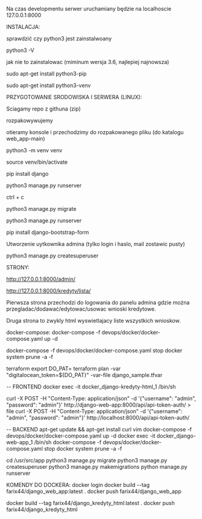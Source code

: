 Na czas developmentu serwer uruchamiany będzie na localhoscie 127.0.0.1:8000


INSTALACJA:

sprawdzić czy python3 jest zainstalwoany

python3 -V

jak nie to zainstalowac (miminum wersja 3.6, najlepiej najnowsza)

sudo apt-get install python3-pip

sudo apt-get install python3-venv



PRZYGOTOWANIE SRODOWISKA I SERWERA (LINUX):

Sciagamy repo z githuna (zip)

rozpakowywujemy

otieramy konsole i przechodzimy do rozpakowanego pliku (do katalogu web_app-main)

python3 -m venv venv

source venv/bin/activate

pip install django

python3 manage.py runserver

ctrl + c

python3 manage.py migrate

python3 manage.py runserver

pip install django-bootstrap-form


Utworzenie uytkownika admina (tylko login i haslo, mail zostawic pusty)

python3 manage.py createsuperuser


STRONY:

http://127.0.0.1:8000/admin/

http://127.0.0.1:8000/kredyty/lista/


Pierwsza strona przechodzi do logowania do panelu admina gdzie można przegladac/dodawać/edytowac/usowac wnioski kredytowe. 

Druga strona to zwykly html wyswietlajacy liste wszystkich wnioskow.

docker-compose:
docker-compose -f devops/docker/docker-compose.yaml up -d

docker-compose -f devops/docker/docker-compose.yaml stop
docker system prune -a -f

terraform
export DO_PAT=<TOKEN>
terraform plan -var "digitalocean_token=${DO_PAT}" -var-file django_sample.tfvar

-- FRONTEND
docker exec -it docker_django-kredyty-html_1 /bin/sh

curl -X POST -H "Content-Type: application/json" -d '{"username": "admin", "password": "admin"}' http://django-web-app:8000/api/api-token-auth/ > file
curl -X POST -H "Content-Type: application/json" -d '{"username": "admin", "password": "admin"}' http://localhost:8000/api/api-token-auth/

-- BACKEND
apt-get update && apt-get install curl vim
docker-compose -f devops/docker/docker-compose.yaml up -d
docker exec -it docker_django-web-app_1 /bin/sh
docker-compose -f devops/docker/docker-compose.yaml stop
docker system prune -a -f

cd /usr/src/app
python3 manage.py migrate
python3 manage.py createsuperuser
python3 manage.py makemigrations
python manage.py runserver


KOMENDY DO DOCKERA:
docker login
docker build --tag farix44/django_web_app:latest .
docker push farix44/django_web_app

docker build --tag farix44/django_kredyty_html:latest .
docker push farix44/django_kredyty_html
